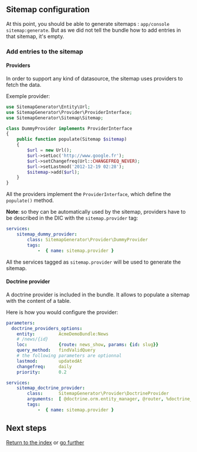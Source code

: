 ## Sitemap configuration

At this point, you should be able to generate sitemaps : `app/console sitemap:generate`.
But as we did not tell the bundle how to add entries in that sitemap, it's
empty.


### Add entries to the sitemap

#### Providers

In order to support any kind of datasource, the sitemap uses providers to fetch
the data.

Exemple provider:

```php
use SitemapGenerator\Entity\Url;
use SitemapGenerator\Provider\ProviderInterface;
use SitemapGenerator\Sitemap\Sitemap;

class DummyProvider implements ProviderInterface
{
    public function populate(Sitemap $sitemap)
    {
        $url = new Url();
        $url->setLoc('http://www.google.fr');
        $url->setChangefreq(Url::CHANGEFREQ_NEVER);
        $url->setLastmod('2012-12-19 02:28');
        $sitemap->add($url);
    }
}
```

All the providers implement the `ProviderInterface`, which define the
`populate()` method.

**Note**: so they can be automatically used by the sitemap, providers have to be
described in the DIC with the `sitemap.provider` tag:

```yml
services:
    sitemap_dummy_provider:
        class: SitemapGenerator\Provider\DummyProvider
        tags:
            -  { name: sitemap.provider }
```

All the services tagged as `sitemap.provider` will be used to generate the
sitemap.


#### Doctrine provider

A doctrine provider is included in the bundle. It allows to populate a sitemap
with the content of a table.

Here is how you would configure the provider:

```yml
parameters:
  doctrine_providers_options:
    entity:         AcmeDemoBundle:News
    # /news/{id}
    loc:            {route: news_show, params: {id: slug}}
    query_method:   findValidQuery
    # the following parameters are optionnal
    lastmod:        updatedAt
    changefreq:     daily
    priority:       0.2

services:
    sitemap_doctrine_provider:
        class:      SitemapGenerator\Provider\DoctrineProvider
        arguments:  [ @doctrine.orm.entity_manager, @router, %doctrine_providers_options% ]
        tags:
            -  { name: sitemap.provider }
```


## Next steps

[Return to the index](https://github.com/sitemap-php/KPhoenSitemapBundle/blob/master/Resources/doc/index.md)
or [go further](https://github.com/sitemap-php/KPhoenSitemapBundle/blob/master/Resources/doc/more.md)
